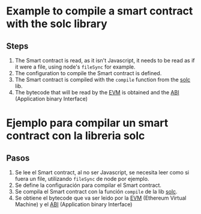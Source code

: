 # Example to compile a smart contract with the solc library

## Steps

1. The Smart contract is read, as it isn't Javascript, it needs to be read as if it were a file, using node's `fileSync` for example.
2. The configuration to compile the Smart contract is defined.
3. The Smart contract is compiled with the `compile` function from the [solc](https://www.npmjs.com/package/solc) lib.
4. The bytecode that will be read by the [EVM](https://ethereum.org/en/developers/docs/evm/) is obtained and the [ABI](https://ethereum.org/en/developers/docs/smart-contracts/compiling/#web-applications) (Application binary Interface)


# Ejemplo para compilar un smart contract con la libreria solc

## Pasos

1. Se lee el Smart contract, al no ser Javascript, se necesita leer como si fuera un file, utilizando `fileSync` de node por ejemplo.
2. Se define la configuración para compilar el Smart contract.
3. Se compila el Smart contract con la función `compile` de la lib [solc](https://www.npmjs.com/package/solc).
4. Se obtiene el bytecode que va ser leido por la [EVM](https://ethereum.org/en/developers/docs/evm/) (Ethereum Virtual Machine) y el [ABI](https://ethereum.org/en/developers/docs/smart-contracts/compiling/#web-applications) (Application binary Interface)

